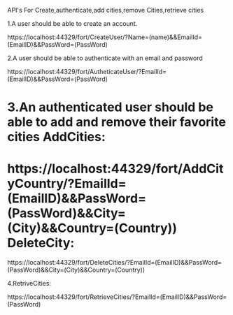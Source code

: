 API's For Create,authenticate,add cities,remove Cities,retrieve cities

1.A user should be able to create an account.

https://localhost:44329/fort/CreateUser/?Name=(name)&&EmailId=(EmailID)&&PassWord=(PassWord)

2.A user should be able to authenticate with an email and password

https://localhost:44329/fort/AutheticateUser/?EmailId=(EmailID)&&PassWord=(PassWord)

3.An authenticated user should be able to add and remove their favorite cities
AddCities:
========
https://localhost:44329/fort/AddCityCountry/?EmailId=(EmailID)&&PassWord=(PassWord)&&City=(City)&&Country=(Country))
DeleteCity:
========
https://localhost:44329/fort/DeleteCities/?EmailId=(EmailID)&&PassWord=(PassWord)&&City=(City)&&Country=(Country))

4.RetriveCities:

https://localhost:44329/fort/RetrieveCities/?EmailId=(EmailID)&&PassWord=(PassWord)